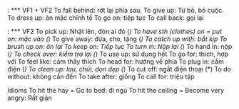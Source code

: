: *** VF1 + VF2
To fall behind: rớt lại phía sau.
To give up: Từ bỏ, bỏ cuộc.
To dress up: ăn mặc chỉnh tề
To go on: tiêp tục
To call back: gọi lại

: *** VF2
To pick up: Nhặt lên, đón ai đó (*)
To have sth (clothes) on = put on: mặc vào (*)
To give away: đưa, cho, tặng (*)
To catch up with: bắt kịp
To brush up on: ôn lại
To keep on: Tiếp tục
To turn in: Nộp lại (*)
To hand in: nộp (*)
To check over: kiểm tra lại (*)
To use up: sử dụng hết
To go for: thích, hợp với
To feel like: cảm thấy thích
To head for: hướng về phía
To plug in: cắm điện (*)
To clean up: lau, chùi, dọn dẹp (*)
To cut off: ngắt điện thoại (*)
To do without: không cần đến
To take after: giống
To call for: triệu tập

Idioms
To hit the hay = Go to bed: đi ngủ
To hit the ceiling = Become very angry: Rất giận